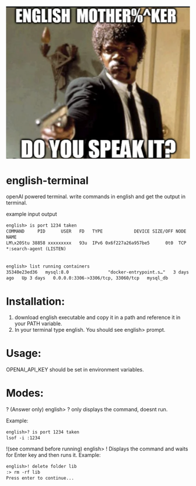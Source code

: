 ![Alt text](english-terminal.png)

# english-terminal

openAI powered terminal. write commands in english and get the output in terminal.

example input output

```
english> is port 1234 taken
COMMAND     PID      USER   FD   TYPE            DEVICE SIZE/OFF NODE NAME
LM\x20Stu 38858 xxxxxxxxx   93u  IPv6 0x6f227a26a957be5      0t0  TCP *:search-agent (LISTEN)


english> list running containers
35340e23ed36   mysql:8.0               "docker-entrypoint.s…"   3 days ago   Up 3 days   0.0.0.0:3306->3306/tcp, 33060/tcp   mysql_db
```


# Installation:
1) download english executable and copy it in a path and reference it in your PATH variable.
2) In your terminal type english. You should see english> prompt.


# Usage:
OPENAI_API_KEY should be set in environment variables.


# Modes: 
? (Answer only)
english> ?<command in english>
only displays the command, doesnt run.

Example: 
```
english>? is port 1234 taken
lsof -i :1234
```


!(see command before running)
english> !<command in english>
Displays the command and waits for Enter key and then runs it.
Example:
```
english>! delete folder lib
:> rm -rf lib
Press enter to continue...
```




